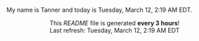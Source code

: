 My name is Tanner and today is Tuesday, March 12, 2:19 AM EDT.

<p align="center">This <i>README</i> file is generated <b>every 3 hours</b>!</br>Last refresh: Tuesday, March 12, 2:19 AM EDT<br /></p>
